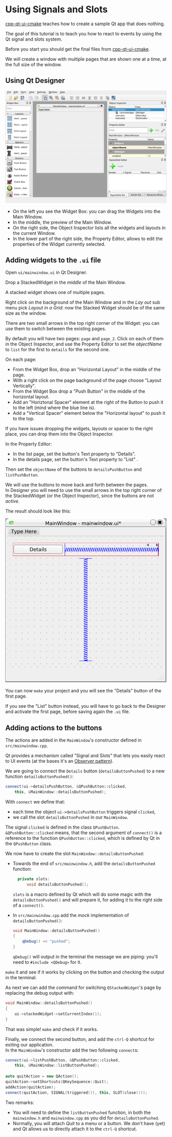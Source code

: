 # Using Signals and Slots

[cpp-qt-ui-cmake](https://github.com/aoloe/cpp-qt-ui-cmake) teaches how to create a sample Qt app that does nothing.

The goal of this tutorial is to teach you how to react to events by using the Qt signal and slots system.

Before you start you should get the final files from [cpp-qt-ui-cmake](https://github.com/aoloe/cpp-qt-ui-cmake).

We will create a window with multiple pages that are shown one at a time, at the full size of the window.

## Using Qt Designer

![](assets/qt-desginer.png)

- On the left you see the Widget Box: you can drag the Widgets into the Main Window.
- In the middle, the preview of the Main Window.
- On the right side, the Object Inspector lists all the widgets and layouts in the current Window.
- In the lower part of the right side, the Property Editor, allows to edit the properties of the Widget currently selected.

## Adding widgets to the `.ui` file

Open `ui/mainwindow.ui` in Qt Designer.

Drop a StackedWidget in the _middle_ of the Main Window.

A stacked widget shows one of multiple pages.

Right click on the background of the Main Window and in the _Lay out_ sub menu pick _Layout in a Grid_: now the Stacked Widget should be of the same size as the window.

There are two small arrows in the top right corner of the Widget: you can use them to switch between the existing pages.

By default you will have two pages: `page` and `page_2`. Click on each of them in the Object Inspector, and use the Property Editor to set the _objectName_ to `list` for the first to `details` for the second one.

On each page:

- From the Widget Box, drop an "Horizontal Layout" in the middle of the page.
- With a right click on the page background of the page choose "Layout Vertically".
- From the Widget Box drop a "Push Button" in the middle of the horizontal layout.
- Add an "Horiztonal Spacer" element at the right of the Button to push it to the left (mind where the blue line is).
- Add a "Vertical Spacer" element below the "Horizontal layout" to push it to the top.

If you have issues dropping the widgets, layouts or spacer to the right place, you can drop them into the Object Inspector.

In the Property Editor:

- In the list page, set the button's Text property to "Details".
- In the details page, set the button's Text property to "List" .

Then set the `objectName` of the buttons to `detailsPushButton` and `listPushButton`.

We will use the buttons to move back and forth between the pages.  
In Designer you will need to use the small arrows in the top right corner of the StackedWidget (or the Object Inspector), since the buttons are not _active_.

The result should look like this:

![](assets/qt-designer-page-with-button.png)

You can now `make` your project and you will see the "Details" button of the first page.

If you see the "List" button instead, you will have to go back to the Designer and activate the first page, before saving again the `.ui` file.

## Adding actions to the buttons

The actions are added in the `MainWindow`'s constructor defined in `src/mainwindow.cpp`.

Qt provides a mechanism called "Signal and Slots" that lets you easily react to UI events (at the bases it's an [Observer pattern](https://en.wikipedia.org/wiki/Observer_pattern)).

We are going to connect the `Details` button (`detailsButtonPushed`) to a new function `detailsButtonPushed()`:

```cpp
connect(ui->detailsPushButton, &QPushButton::clicked,
    this, &MainWindow::detailsButtonPushed);
```

With `connect` we define that:

- each time the object `ui->detailsPushButton` triggers signal `clicked`,
- we call the slot `detailsButtonPushed` in our `MainWindow`.

The signal `clicked` is defined in the class `QPushButton`. `&QPushButton::clicked` means, that the second argument of `connect()` is a reference to the function `QPushButton::clicked`, which is defined by Qt in the `QPushButton` class.

We now have to create the slot `MainWindow::detailsButtonPushed`:

- Towards the end of `src/mainwindow.h`, add the `detailsButtonPushed` function: 

  ```cpp
    private slots:
        void detailsButtonPushed();
  ```

  `slots` is a macro defined by Qt which will do some magic with the `detailsButtonPushed()` and will prepare it, for adding it to the right side of a `connect()`.
- In `src/mainwindow.cpp` add the _mock_ implementation of `detailsButtonPushed()`:

  ```cpp
  void MainWindow::detailsButtonPushed()
  {
      qDebug() << "pushed";
  }
  ```

  `qDebug()` will output in the terminal the message we are piping: you'll need to `#include <QDebug>` for it.

`make` it and see if it works by clicking on the button and checking the output in the terminal.

As next we can add the command for switching `QStackedWidget`'s page by replacing the debug output with:

```cpp
void MainWindow::detailsButtonPushed()
{
    ui->stackedWidget->setCurrentIndex(1);
}
```

That was simple! `make` and check if it works.

Finally, we connect the second button,  and add the `ctrl-Q` shortcut for exiting our application.  
In the `MainWindow`'s constructor add the two following `connect`s:

```cpp
connect(ui->listPushButton, &QPushButton::clicked,
    this, &MainWindow::listButtonPushed);

auto quitAction = new QAction();
quitAction->setShortcuts(QKeySequence::Quit);
addAction(quitAction);
connect(quitAction, SIGNAL(triggered()), this, SLOT(close()));
```

Two remarks:

- You will need to define the `listButtonPushed` function, in both the `mainwindow.h` and `mainwindow.cpp` as you did for `detailsButtonPushed`.
- Normally, you will attach _Quit_ to a menu or a button. We don't have (yet) and Qt allows us to directly attach it to the `ctrl-Q` shortcut.
